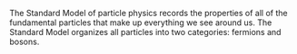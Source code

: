 The Standard Model of particle physics records the properties of all of the fundamental particles that make up everything we see around us. The Standard Model organizes all particles into two categories: fermions and bosons.